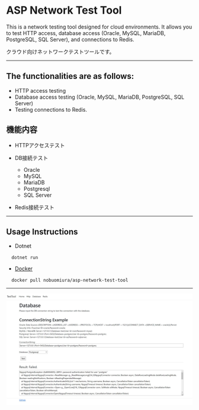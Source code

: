 # ASP Network Test Tool

This is a network testing tool designed for cloud environments.
It allows you to test HTTP access, database access (Oracle, MySQL, MariaDB, PostgreSQL, SQL Server), and connections to Redis.

クラウド向けネットワークテストツールです。

---


## The functionalities are as follows:

- HTTP access testing
- Database access testing (Oracle, MySQL, MariaDB, PostgreSQL, SQL Server)
- Testing connections to Redis.



## 機能内容

- HTTPアクセステスト

- DB接続テスト
  - Oracle
  - MySQL
  - MariaDB
  - Postgresql
  - SQL Server
  
- Redis接続テスト

---

## Usage Instructions

- Dotnet

```
  dotnet run
```

- [Docker](https://hub.docker.com/r/nobuomiura/asp-network-test-tool)
```
  docker pull nobuomiura/asp-network-test-tool
```

---

![Images/ss-01.jpg](Images/ss-01.jpg)
